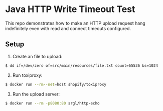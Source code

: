 # Java HTTP Write Timeout Test

This repo demonstrates how to make an HTTP upload request hang indefinitely even with read and
connect timeouts configured.

## Setup

1. Create an file to upload:

```bash
$ dd if=/dev/zero of=src/main/resources/file.txt count=65536 bs=1024
```

2. Run toxiproxy:

```bash
$ docker run --rm--net=host shopify/toxiproxy
```

3. Run the upload server:

```bash
$ docker run --rm -p8080:80 srgl/http-echo
```

